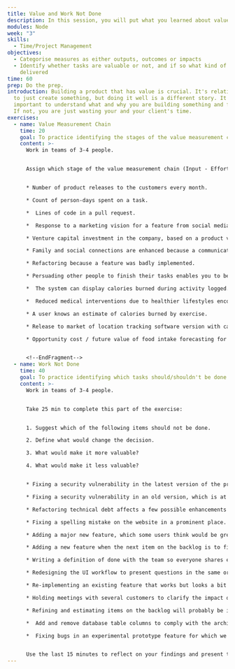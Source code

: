 ```yaml
---
title: Value and Work Not Done
description: In this session, you will put what you learned about value into practice.
modules: Node
week: "3"
skills:
  - Time/Project Management
objectives:
  - Categorise measures as either outputs, outcomes or impacts
  - Identify whether tasks are valuable or not, and if so what kind of value is
    delivered
time: 60
prep: Do the prep.
introduction: Building a product that has value is crucial. It's relatively easy
  to just create something, but doing it well is a different story. It's
  important to understand what and why you are building something and for whom.
  If not, you are just wasting your and your client's time.
exercises:
  - name: Value Measurement Chain
    time: 20
    goal: To practice identifying the stages of the value measurement chain.
    content: >-
      Work in teams of 3-4 people.


      Assign which stage of the value measurement chain (Input - Effort - Output - Outcome - Impact) relates to each of the following measures:


      * Number of product releases to the customers every month.

      * Count of person-days spent on a task.

      *  Lines of code in a pull request.

      *  Response to a marketing vision for a feature from social media.

      * Venture capital investment in the company, based on a product vision.

      * Family and social connections are enhanced because a communication feature is used well.

      * Refactoring because a feature was badly implemented.

      * Persuading other people to finish their tasks enables you to begin yours.

      *  The system can display calories burned during activity logged.

      *  Reduced medical interventions due to healthier lifestyles encouraged by the exercise app.

      * A user knows an estimate of calories burned by exercise.

      * Release to market of location tracking software version with calorie counter feature. 

      * Opportunity cost / future value of food intake forecasting for diabetic users of that location tracking software.


      <!--EndFragment-->
  - name: Work Not Done
    time: 40
    goal: To practice identifying which tasks should/shouldn't be done and why.
    content: >-
      Work in teams of 3-4 people.


      Take 25 min to complete this part of the exercise:


      1. Suggest which of the following items should not be done. 

      2. Define what would change the decision.

      3. What would make it more valuable?

      4. What would make it less valuable?


      * Fixing a security vulnerability in the latest version of the product, where any user could impersonate any other in a REST call.

      * Fixing a security vulnerability in an old version, which is at “end of life”, but the customers have to pay to upgrade.

      * Refactoring technical debt affects a few possible enhancements to a rarely used feature.

      * Fixing a spelling mistake on the website in a prominent place.

      * Adding a major new feature, which some users think would be great, but most users don’t care about.

      * Adding a new feature when the next item on the backlog is to fix a common bug.

      * Writing a definition of done with the team so everyone shares expectations of documentation, testing, etc.

      * Redesigning the UI workflow to present questions in the same order a person would think about them.

      * Re-implementing an existing feature that works but looks a bit dated.

      * Holding meetings with several customers to clarify the impact of a certain bug on them.

      * Refining and estimating items on the backlog will probably be in the sprint after next.

      *  Add and remove database table columns to comply with the architect’s new policy.

      *  Fixing bugs in an experimental prototype feature for which we are already collecting A/B test analytics.


      Use the last 15 minutes to reflect on your findings and present them as a group to the rest of the cohort.
---
```

